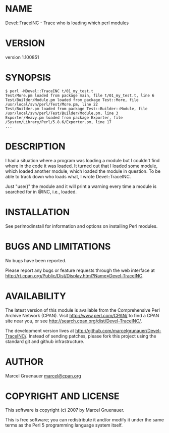 NAME
====
Devel::TraceINC - Trace who is loading which perl modules

VERSION
=======
version 1.100851

SYNOPSIS
========
    $ perl -MDevel::TraceINC t/01_my_test.t
    Test/More.pm loaded from package main, file t/01_my_test.t, line 6
    Test/Builder/Module.pm loaded from package Test::More, file /usr/local/svn/perl/Test/More.pm, line 22
    Test/Builder.pm loaded from package Test::Builder::Module, file /usr/local/svn/perl/Test/Builder/Module.pm, line 3
    Exporter/Heavy.pm loaded from package Exporter, file /System/Library/Perl/5.8.6/Exporter.pm, line 17
    ...

DESCRIPTION
===========
I had a situation where a program was loading a module but I couldn't
find where in the code it was loaded. It turned out that I loaded some
module, which loaded another module, which loaded the module in
question. To be able to track down who loads what, I wrote
Devel::TraceINC.

Just "use()" the module and it will print a warning every time a module
is searched for in @INC, i.e., loaded.

INSTALLATION
============
See perlmodinstall for information and options on installing Perl
modules.

BUGS AND LIMITATIONS
====================
No bugs have been reported.

Please report any bugs or feature requests through the web interface at
<http://rt.cpan.org/Public/Dist/Display.html?Name=Devel-TraceINC>.

AVAILABILITY
============
The latest version of this module is available from the Comprehensive
Perl Archive Network (CPAN). Visit <http://www.perl.com/CPAN/> to find a
CPAN site near you, or see
<http://search.cpan.org/dist/Devel-TraceINC/>.

The development version lives at
<http://github.com/marcelgrunauer/Devel-TraceINC/>. Instead of sending
patches, please fork this project using the standard git and github
infrastructure.

AUTHOR
======
Marcel Gruenauer <marcel@cpan.org>

COPYRIGHT AND LICENSE
=====================
This software is copyright (c) 2007 by Marcel Gruenauer.

This is free software; you can redistribute it and/or modify it under
the same terms as the Perl 5 programming language system itself.


